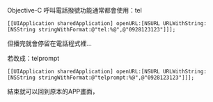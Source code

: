 Objective-C 呼叫電話撥號功能通常都會使用：tel
```
[[UIApplication sharedApplication] openURL:[NSURL URLWithString:[NSString stringWithFormat:@"tel:%@",@"0928123123"]]];
```
但播完就會停留在電話程式裡...

若改成：telprompt
```
[[UIApplication sharedApplication] openURL:[NSURL URLWithString:[NSString stringWithFormat:@"telprompt:%@",@"0928123123"]]];
```
結束就可以回到原本的APP畫面，